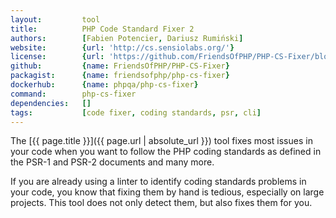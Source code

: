 ```yaml
---
layout:         tool
title:          PHP Code Standard Fixer 2
authors:        [Fabien Potencier, Dariusz Rumiński]
website:        {url: 'http://cs.sensiolabs.org/'}
license:        {url: 'https://github.com/FriendsOfPHP/PHP-CS-Fixer/blob/master/LICENSE', label: 'MIT License'}
github:         {name: FriendsOfPHP/PHP-CS-Fixer}
packagist:      {name: friendsofphp/php-cs-fixer}               
dockerhub:      {name: phpqa/php-cs-fixer}     
command:        php-cs-fixer  
dependencies:   []
tags:           [code fixer, coding standards, psr, cli] 
---
```


The [{{ page.title }}]({{ page.url | absolute_url }}) tool fixes most issues in your code when you want to follow the PHP coding standards as defined in the PSR-1 and PSR-2 documents and many more.

<!--more--> 

If you are already using a linter to identify coding standards problems in your code, you know that fixing them by hand is tedious, especially on large projects. This tool does not only detect them, but also fixes them for you.
